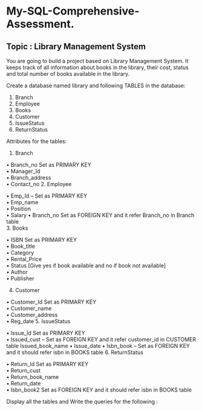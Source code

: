 # My-SQL-Comprehensive-Assessment.
## Topic : Library Management System
You are going to build a project based on Library Management System. It keeps track of all information about books in the library, their cost, status and total number of books available in the library.

Create a database named library and following TABLES in the database: 

1. Branch 
2. Employee 
3. Books
4. Customer
5. IssueStatus
6. ReturnStatus 

Attributes for the tables: 

1. Branch

• Branch_no
Set as PRIMARY KEY  
• Manager_Id  
• Branch_address  
• Contact_no 
2. Employee  

• Emp_Id – Set as PRIMARY KEY  
• Emp_name  
• Position  
• Salary
• Branch_no
Set as FOREIGN KEY and it refer Branch_no in Branch table  
3. Books  

• ISBN
Set as PRIMARY KEY  
• Book_title  
• Category  
• Rental_Price  
• Status [Give yes if book available and no if book not available]  
• Author  
• Publisher


4. Customer  

• Customer_Id
Set as PRIMARY KEY  
• Customer_name  
• Customer_address  
• Reg_date 
5. IssueStatus  

• Issue_Id
Set as PRIMARY KEY  
• Issued_cust – Set as FOREIGN KEY and it refer customer_id in CUSTOMER table  Issued_book_name 
• Issue_date 
• Isbn_book – Set as FOREIGN KEY and it should refer isbn in BOOKS table 
6. ReturnStatus  

• Return_Id
Set as PRIMARY KEY  
• Return_cust  
• Return_book_name  
• Return_date  
• Isbn_book2
Set as FOREIGN KEY and it should refer isbn in BOOKS table 


Display all the tables and Write the queries for the following :
